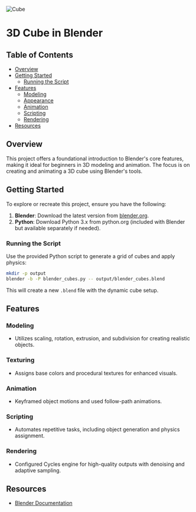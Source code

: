 ![Cube](https://github.com/user-attachments/assets/92a21d33-e13b-443e-b420-e3fed52a0f91)

# 3D Cube in Blender

## Table of Contents
- [Overview](#overview)
- [Getting Started](#getting-started)
  - [Running the Script](#running-the-script)
- [Features](#features)
  - [Modeling](#modeling)
  - [Appearance](#appearance)
  - [Animation](#animation)
  - [Scripting](#scripting)
  - [Rendering](#rendering)
- [Resources](#resources)

## Overview

This project offers a foundational introduction to Blender's core features, making it ideal for beginners in 3D modeling and animation. The focus is on creating and animating a 3D cube using Blender's tools.

## Getting Started

To explore or recreate this project, ensure you have the following:

1. **Blender**: Download the latest version from [blender.org](https://www.blender.org).
2. **Python**: Download Python 3.x from python.org (included with Blender but available separately if needed).

### Running the Script

Use the provided Python script to generate a grid of cubes and apply physics:

```bash
mkdir -p output
blender -b -P blender_cubes.py -- output/blender_cubes.blend
```

This will create a new `.blend` file with the dynamic cube setup.


## Features

### Modeling
- Utilizes scaling, rotation, extrusion, and subdivision for creating realistic objects.

### Texturing
- Assigns base colors and procedural textures for enhanced visuals.

### Animation
- Keyframed object motions and used follow-path animations.

### Scripting
- Automates repetitive tasks, including object generation and physics assignment.

### Rendering
- Configured Cycles engine for high-quality outputs with denoising and adaptive sampling.


## Resources

- [Blender Documentation](https://docs.blender.org)
